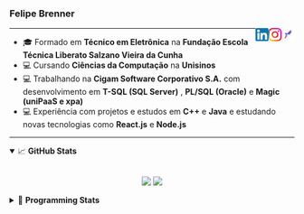 <h3>Felipe Brenner</h3>

<a href="https://app.rocketseat.com.br/me/felipe-de-oliveira-brenner-conta-ignite" target="_blank" rel="nofollow"><img align="right" width="23rem" src="./assets/rocketseat.png" alt="Rocketseat: @felipe-de-oliveira-brenner-conta-ignite"/></a>
<a href="https://www.instagram.com/felipeobrenner/" target="_blank" rel="nofollow"><img align="right" width="23rem" src="./assets/instagram.png" alt="Instagram: @felipeobrenner"/></a>
<a href="https://www.linkedin.com/in/felipe-de-oliveira-brenner/" target="_blank" rel="nofollow"><img align="right" width="23rem" src="./assets/linkedin.png" alt="LinkedIn: @felipe-de-oliveira-brenner"/></a>

---

- 🎓 Formado em **Técnico em Eletrônica** na **Fundação Escola Técnica Liberato Salzano Vieira da Cunha**
- 💻 Cursando **Ciências da Computação** na **Unisinos**
- 💻 Trabalhando na **Cigam Software Corporativo S.A.** com desenvolvimento em **T-SQL (SQL Server)** , **PL/SQL (Oracle)** e **Magic (uniPaaS e xpa)**
- 💻 Experiência com projetos e estudos em **C++** e **Java** e estudando novas tecnologias como **React.js** e **Node.js**

---

<details open>
  <summary>📈 <b>GitHub Stats</b></summary>
  <br>
  <p align="center">
  <img src="https://github-readme-stats.vercel.app/api?username=felipebrenner&show_icons=true&theme=dark"/>
  <img src="https://github-readme-stats.vercel.app/api/top-langs/?username=felipebrenner&layout=compact&theme=dark">
  </p>

</details>

<details>
  <summary>🤖 <b>Programming Stats</b></summary>
  <br/>

  <!--START_SECTION:waka-->
**🐱 My Github Data** 

> 🏆 355 Contributions in the Year 2021
 > 
> 📦 52.9 kB Used in Github's Storage 
 > 
> 🚫 Not Opted to Hire
 > 
> 📜 16 Public Repositories 
 > 
> 🔑 1 Private Repository 
 > 
**I'm a Night 🦉** 

```text
🌞 Morning    33 commits     ██░░░░░░░░░░░░░░░░░░░░░░░   9.22% 
🌆 Daytime    90 commits     ██████░░░░░░░░░░░░░░░░░░░   25.14% 
🌃 Evening    212 commits    ██████████████░░░░░░░░░░░   59.22% 
🌙 Night      23 commits     █░░░░░░░░░░░░░░░░░░░░░░░░   6.42%

```
📅 **I'm Most Productive on Tuesday** 

```text
Monday       63 commits     ████░░░░░░░░░░░░░░░░░░░░░   17.6% 
Tuesday      82 commits     █████░░░░░░░░░░░░░░░░░░░░   22.91% 
Wednesday    30 commits     ██░░░░░░░░░░░░░░░░░░░░░░░   8.38% 
Thursday     39 commits     ██░░░░░░░░░░░░░░░░░░░░░░░   10.89% 
Friday       23 commits     █░░░░░░░░░░░░░░░░░░░░░░░░   6.42% 
Saturday     58 commits     ████░░░░░░░░░░░░░░░░░░░░░   16.2% 
Sunday       63 commits     ████░░░░░░░░░░░░░░░░░░░░░   17.6%

```


📊 **This Week I Spent My Time On** 

```text
💬 Programming Languages: 
JavaScript               12 hrs 22 mins      ██████████████░░░░░░░░░░░   58.56% 
Markdown                 3 hrs 33 mins       ████░░░░░░░░░░░░░░░░░░░░░   16.82% 
Python                   2 hrs 4 mins        ██░░░░░░░░░░░░░░░░░░░░░░░   9.8% 
JSON                     1 hr 45 mins        ██░░░░░░░░░░░░░░░░░░░░░░░   8.28% 
Docker                   56 mins             █░░░░░░░░░░░░░░░░░░░░░░░░   4.43%

🔥 Editors: 
VS Code                  21 hrs 7 mins       █████████████████████████   100.0%

🐱‍💻 Projects: 
www_CGFrontEnd           9 hrs 44 mins       ███████████░░░░░░░░░░░░░░   46.14% 
pysctp                   6 hrs 4 mins        ███████░░░░░░░░░░░░░░░░░░   28.77% 
www_CGFrontTemplate      4 hrs 27 mins       █████░░░░░░░░░░░░░░░░░░░░   21.07% 
Web                      21 mins             ░░░░░░░░░░░░░░░░░░░░░░░░░   1.66% 
felipebrenner            17 mins             ░░░░░░░░░░░░░░░░░░░░░░░░░   1.39%

💻 Operating System: 
Windows                  15 hrs 3 mins       █████████████████░░░░░░░░   71.23% 
Linux                    6 hrs 4 mins        ███████░░░░░░░░░░░░░░░░░░   28.77%

```

**I Mostly Code in TypeScript** 

```text
TypeScript               5 repos             ███████░░░░░░░░░░░░░░░░░░   31.25% 
Java                     3 repos             ████░░░░░░░░░░░░░░░░░░░░░   18.75% 
CSS                      2 repos             ███░░░░░░░░░░░░░░░░░░░░░░   12.5% 
Assembly                 1 repo              █░░░░░░░░░░░░░░░░░░░░░░░░   6.25% 
HTML                     1 repo              █░░░░░░░░░░░░░░░░░░░░░░░░   6.25%

```



<!--END_SECTION:waka-->
</details>
